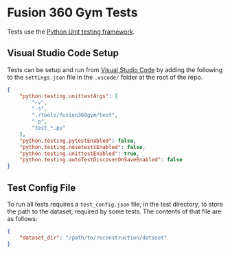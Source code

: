 # Fusion 360 Gym Tests
Tests use the [Python Unit testing framework](https://docs.python.org/3/library/unittest.html). 


## Visual Studio Code Setup
Tests can be setup and run from [Visual Studio Code](https://code.visualstudio.com/docs/python/testing) by adding the following to the `settings.json` file in the `.vscode/` folder at the root of the repo.

```json
{
    "python.testing.unittestArgs": [
        "-v",
        "-s",
        "./tools/fusion360gym/test",
        "-p",
        "test_*.py"
    ],
    "python.testing.pytestEnabled": false,
    "python.testing.nosetestsEnabled": false,
    "python.testing.unittestEnabled": true,
    "python.testing.autoTestDiscoverOnSaveEnabled": false
}
```


## Test Config File
To run all tests requires a `test_config.json` file, in the test directory, to store the path to the dataset, required by some tests. The contents of that file are as follows:

```json
{
    "dataset_dir": "/path/to/reconstruction/dataset"
}
```
